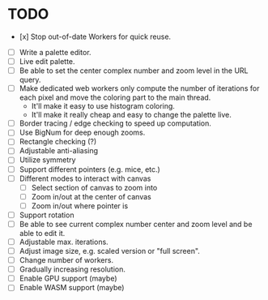 # TODO

- [x] Stop out-of-date Workers for quick reuse.
- [ ] Write a palette editor.
- [ ] Live edit palette.
- [ ] Be able to set the center complex number and zoom level in the URL query.
- [ ] Make dedicated web workers only compute the number of iterations for each pixel and move the coloring part to the main thread.
  * It'll make it easy to use histogram coloring.
  * It'll make it really cheap and easy to change the palette live.
- [ ] Border tracing / edge checking to speed up computation.
- [ ] Use BigNum for deep enough zooms.
- [ ] Rectangle checking (?)
- [ ] Adjustable anti-aliasing
- [ ] Utilize symmetry
- [ ] Support different pointers (e.g. mice, etc.)
- [ ] Different modes to interact with canvas
  - [ ] Select section of canvas to zoom into
  - [ ] Zoom in/out at the center of canvas
  - [ ] Zoom in/out where pointer is
- [ ] Support rotation
- [ ] Be able to see current complex number center and zoom level and be able to edit it.
- [ ] Adjustable max. iterations.
- [ ] Adjust image size, e.g. scaled version or "full screen".
- [ ] Change number of workers.
- [ ] Gradually increasing resolution.
- [ ] Enable GPU support (maybe)
- [ ] Enable WASM support (maybe)
